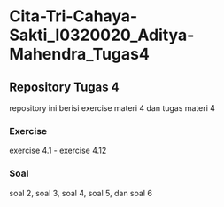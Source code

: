 # Cita-Tri-Cahaya-Sakti_I0320020_Aditya-Mahendra_Tugas4

## Repository Tugas 4
repository ini berisi exercise materi 4 dan tugas materi 4
### Exercise
exercise 4.1 - exercise 4.12
### Soal
soal 2, soal 3, soal 4, soal 5, dan soal 6